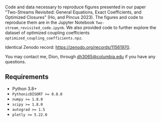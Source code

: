 Code and data necessary to reproduce figures presented in our paper 
"Two-Streams Revisited: General Equations, Exact Coefficients, and Optimized Closures" (Ho, and Pincus 2023).
The figures and code to reproduce them are in the Jupyter Notebook `Two-stream_revisited_code.ipynb`.
We also provided code to further explore the dataset of optimized coupling coefficients `optimized_coupling_coefficients.npz`.

Identical Zenodo record: https://zenodo.org/records/11561970.

You may contact me, Dion, through dh3065@columbia.edu if you have any questions.

## Requirements
* Python 3.8+
* `PythonicDISORT >= 0.8.0`
* `numpy >= 1.8.0`
* `scipy >= 1.8.0`
* `autograd >= 1.5`
* `plotly >= 5.22.0`
